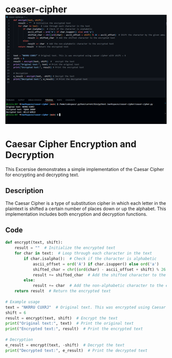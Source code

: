 # ceaser-cipher![alt text](image.png)

# Caesar Cipher Encryption and Decryption

This Excersise demonstrates a simple implementation of the Caesar Cipher for encrypting and decrypting text.

## Description

The Caesar Cipher is a type of substitution cipher in which each letter in the plaintext is shifted a certain number of places down or up the alphabet. This implementation includes both encryption and decryption functions.

## Code

```python
def encrypt(text, shift):
    result = ""  # Initialize the encrypted text
    for char in text:  # Loop through each character in the text
        if char.isalpha():  # Check if the character is alphabetic
            ascii_offset = ord('A') if char.isupper() else ord('a')
            shifted_char = chr((ord(char) - ascii_offset + shift) % 26 + ascii_offset)  # Shift the character by the given amount
            result += shifted_char  # Add the shifted character to the encrypted text
        else:
            result += char  # Add the non-alphabetic character to the encrypted text
    return result  # Return the encrypted text

# Example usage
text = "NKRRU CUXRJ"  # Original text. This was encrypted using Caesar Cipher with shift = 6
shift = 6
result = encrypt(text, shift)  # Encrypt the text
print("Original text:", text)  # Print the original text
print("Encrypted text:", result)  # Print the encrypted text

# Decryption
e_result = encrypt(text, -shift)  # Decrypt the text
print("Decrypted text:", e_result)  # Print the decrypted text
